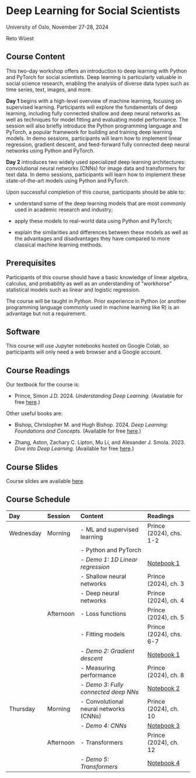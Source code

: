 # Deep Learning for Social Scientists

University of Oslo, November 27-28, 2024

Reto Wüest

## Course Content

This two-day workshop offers an introduction to deep learning with Python and PyTorch for social scientists. Deep learning is particularly valuable in social science research, enabling the analysis of diverse data types such as time series, text, images, and more.

**Day 1** begins with a high-level overview of machine learning, focusing on supervised learning. Participants will explore the fundamentals of deep learning, including fully connected shallow and deep neural networks as well as techniques for model fitting and evaluating model performance. The session will also briefly introduce the Python programming language and PyTorch, a popular framework for building and training deep learning models. In demo sessions, participants will learn how to implement linear regression, gradient descent, and feed-forward fully connected deep neural networks using Python and PyTorch.

**Day 2** introduces two widely used specialized deep learning architectures: convolutional neural networks (CNNs) for image data and transformers for text data. In demo sessions, participants will learn how to implement these state-of-the-art models using Python and PyTorch.

Upon successful completion of this course, participants should be able to:

- understand some of the deep learning models that are most commonly used in academic research and industry;

- apply these models to real-world data using Python and PyTorch;

- explain the similarities and differences between these models as well as the advantages and disadvantages they have compared to more classical machine learning methods.

## Prerequisites

Participants of this course should have a basic knowledge of linear algebra, calculus, and probability as well as an understanding of "workhorse" statistical models such as linear and logistic regression.

The course will be taught in Python. Prior experience in Python (or another programming language commonly used in machine learning like R) is an advantage but not a requirement.

## Software

This course will use Jupyter notebooks hosted on Google Colab, so participants will only need a web browser and a Google account.

## Course Readings

Our textbook for the course is:

- Prince, Simon J.D. 2024. *Understanding Deep Learning.* (Available for free [here](https://udlbook.github.io/udlbook/).)

Other useful books are:

- Bishop, Christopher M. and Hugh Bishop. 2024. *Deep Learning: Foundations and Concepts.* (Available for free [here](https://www.bishopbook.com/).)

- Zhang, Aston, Zachary C. Lipton, Mu Li, and Alexander J. Smola. 2023. *Dive into Deep Learning.* (Available for free [here](https://d2l.ai/).)

## Course Slides

Course slides are available [here](Slides/course-slides.html).

## Course Schedule

| **Day**   | **Session**     | **Content**                             | **Readings**            |
| :-------- | :-------------- | :-------------------------------------- | :---------------------- |
| Wednesday | Morning         | - ML and supervised learning            | Prince (2024), chs. 1-2 |
|           |                 | - Python and PyTorch                    |                         |
|           |                 | - *Demo 1: 1D Linear regression*        | [Notebook 1](Notebooks/nb-1.ipynb) |
|           |                 | - Shallow neural networks               | Prince (2024), ch. 3    |
|           |                 | - Deep neural networks                  | Prince (2024), ch. 4    |
|           | Afternoon       | - Loss functions                        | Prince (2024), ch. 5    |
|           |                 | - Fitting models                        | Prince (2024), chs. 6-7 |
|           |                 | - *Demo 2: Gradient descent*            | [Notebook 1](Notebooks/nb-1.ipynb) |
|           |                 | - Measuring performance                 | Prince (2024), ch. 8    |
|           |                 | - *Demo 3: Fully connected deep NNs*    | [Notebook 2](Notebooks/nb-2.ipynb) |
| Thursday  | Morning         | - Convolutional neural networks (CNNs)  | Prince (2024), ch. 10   |
|           |                 | - *Demo 4: CNNs*                        | [Notebook 3](Notebooks/nb-3.ipynb) |
|           | Afternoon       | - Transformers                          | Prince (2024), ch. 12   |
|           |                 | - *Demo 5: Transformers*                | [Notebook 4](Notebooks/nb-4.ipynb) |
